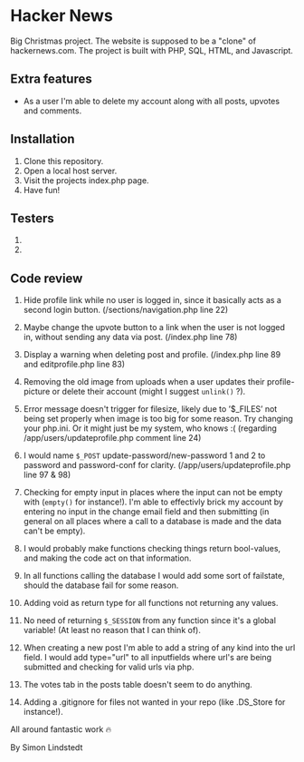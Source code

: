 # Hacker News

Big Christmas project. The website is supposed to be a "clone" of hackernews.com. The project is built with PHP, SQL, HTML, and Javascript.

## Extra features

- As a user I'm able to delete my account along with all posts, upvotes and comments.

## Installation

1. Clone this repository.
2. Open a local host server.
3. Visit the projects index.php page.
4. Have fun!

## Testers

1.
2.

## Code review

1. Hide profile link while no user is logged in, since it basically acts as a second login button.
   (/sections/navigation.php line 22)

2. Maybe change the upvote button to a link when the user is not logged in, without sending any data via post.
   (/index.php line 78)

3. Display a warning when deleting post and profile.
   (/index.php line 89 and editprofile.php line 83)

4. Removing the old image from uploads when a user updates their profile-picture or delete their account (might I suggest `unlink()` ?).

5. Error message doesn't trigger for filesize, likely due to ’$\_FILES’ not being set properly when image is too big for some reason. Try changing your php.ini. Or it might just be my system, who knows :(
   (regarding /app/users/updateprofile.php comment line 24)

6. I would name `$_POST` update-password/new-password 1 and 2 to password and password-conf for clarity.
   (/app/users/updateprofile.php line 97 & 98)

7. Checking for empty input in places where the input can not be empty with (`empty()` for instance!). I'm able to effectivly brick my account by entering no input in the change email field and then submitting (in general on all places where a call to a database is made and the data can't be empty).

8. I would probably make functions checking things return bool-values, and making the code act on that information.

9. In all functions calling the database I would add some sort of failstate, should the database fail for some reason.

10. Adding void as return type for all functions not returning any values.

11. No need of returning `$_SESSION` from any function since it's a global variable! (At least no reason that I can think of).

12. When creating a new post I'm able to add a string of any kind into the url field. I would add type="url" to all inputfields where url's are being submitted and checking for valid urls via php.

13. The votes tab in the posts table doesn't seem to do anything.

14. Adding a .gitignore for files not wanted in your repo (like .DS_Store for instance!).

All around fantastic work 🔥

By Simon Lindstedt

